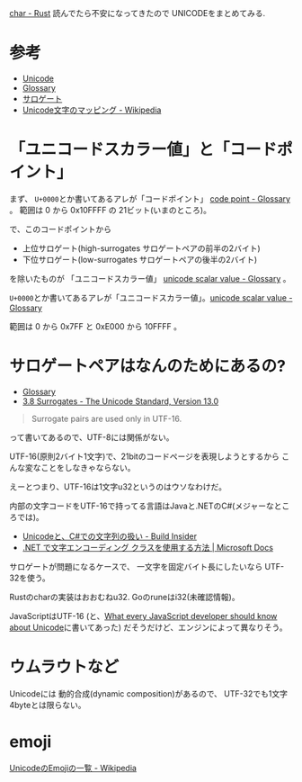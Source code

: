 [char - Rust](https://doc.rust-lang.org/std/primitive.char.html)
読んでたら不安になってきたので
UNICODEをまとめてみる.

# 参考

- [Unicode](https://seiai.ed.jp/sys/text/csd/cf14/c14a070.html)
- [Glossary](http://www.unicode.org/glossary/)
- [サロゲート](http://exlight.net/devel/unicode/surrogate.html)
- [Unicode文字のマッピング - Wikipedia](https://ja.wikipedia.org/wiki/Unicode%E6%96%87%E5%AD%97%E3%81%AE%E3%83%9E%E3%83%83%E3%83%94%E3%83%B3%E3%82%B0)

# 「ユニコードスカラー値」と「コードポイント」

まず、
`U+0000`とか書いてあるアレが「コードポイント」
[code point - Glossary](http://www.unicode.org/glossary/#code_point)
。
範囲は
0 から 0x10FFFF
の
21ビット(いまのところ)。

で、このコードポイントから

- 上位サロゲート(high-surrogates サロゲートペアの前半の2バイト)
- 下位サロゲート(low-surrogates サロゲートペアの後半の2バイト)

を除いたものが
「ユニコードスカラー値」
[unicode scalar value - Glossary](http://www.unicode.org/glossary/#unicode_scalar_value)
。

`U+0000`とか書いてあるアレが「ユニコードスカラー値」。[unicode scalar value - Glossary](http://www.unicode.org/glossary/#unicode_scalar_value)

範囲は
0 から 0x7FF
と
0xE000 から 10FFFF
。

# サロゲートペアはなんのためにあるの?

- [Glossary](http://www.unicode.org/glossary/#surrogate_pair)
- [3.8 Surrogates - The Unicode Standard, Version 13.0](http://www.unicode.org/versions/Unicode13.0.0/ch03.pdf#G2630)

> Surrogate pairs are used only in UTF-16.

って書いてあるので、UTF-8には関係がない。

UTF-16(原則2バイト1文字)で、21bitのコードページを表現しようとするから
こんな変なことをしなきゃならない。

えーとつまり、UTF-16は1文字u32というのはウソなわけだ。

内部の文字コードをUTF-16で持ってる言語はJavaと.NETのC#(メジャーなところでは)。

- [Unicodeと、C#での文字列の扱い - Build Insider](https://www.buildinsider.net/language/csharpunicode/02)
- [.NET で文字エンコーディング クラスを使用する方法 | Microsoft Docs](https://docs.microsoft.com/ja-jp/dotnet/standard/base-types/character-encoding)

サロゲートが問題になるケースで、
一文字を固定バイト長にしたいなら
UTF-32を使う。

Rustのcharの実装はおおむねu32. Goのruneはi32(未確認情報)。

JavaScriptはUTF-16
(と、[What every JavaScript developer should know about Unicode](https://dmitripavlutin.com/what-every-javascript-developer-should-know-about-unicode/)に書いてあった)
だそうだけど、エンジンによって異なりそう。

# ウムラウトなど

Unicodeには
動的合成(dynamic composition)があるので、
UTF-32でも1文字4byteとは限らない。

# emoji

[UnicodeのEmojiの一覧 - Wikipedia](https://ja.wikipedia.org/wiki/Unicode%E3%81%AEEmoji%E3%81%AE%E4%B8%80%E8%A6%A7)
